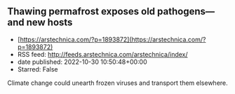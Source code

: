 ## Thawing permafrost exposes old pathogens—and new hosts
 - [https://arstechnica.com/?p=1893872](https://arstechnica.com/?p=1893872)
 - RSS feed: http://feeds.arstechnica.com/arstechnica/index/
 - date published: 2022-10-30 10:50:48+00:00
 - Starred: False

Climate change could unearth frozen viruses and transport them elsewhere.
